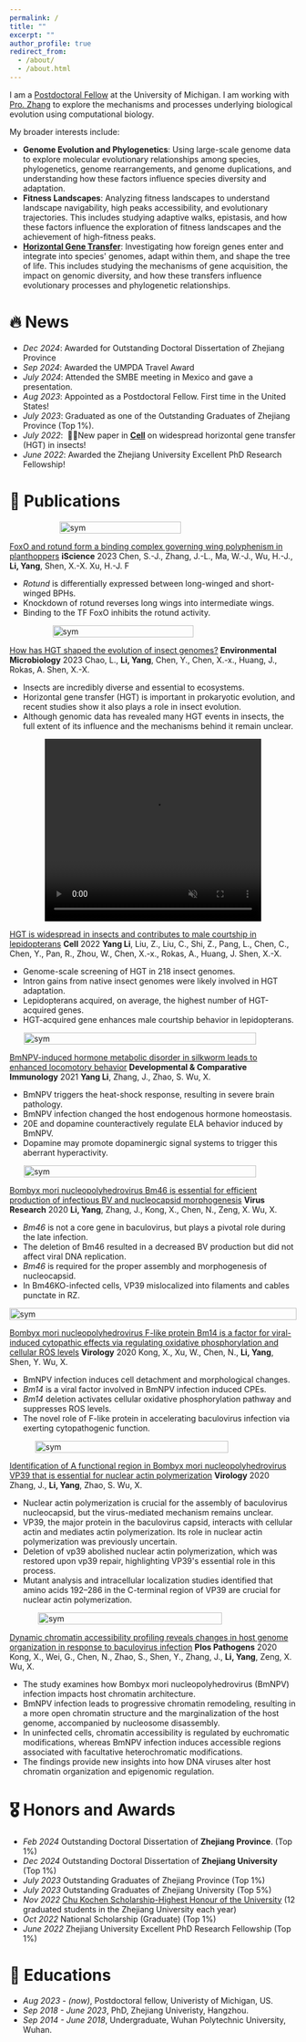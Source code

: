 ```yaml
---
permalink: /
title: ""
excerpt: ""
author_profile: true
redirect_from: 
  - /about/
  - /about.html
---
```



<span class='anchor' id='about-me'></span>

I am a [Postdoctoral Fellow](https://prod.lsa.umich.edu/eeb/people/postdoctoral-fellows/yang-li.html) at the University of Michigan. I am working with [Pro. Zhang](https://websites.umich.edu/~zhanglab/Research.html) to explore the mechanisms and processes underlying biological evolution using computational biology.

My broader interests include:
- **Genome Evolution and Phylogenetics**: Using large-scale genome data to explore molecular evolutionary relationships among species, phylogenetics, genome rearrangements, and genome duplications, and understanding how these factors influence species diversity and adaptation.
- **Fitness Landscapes**: Analyzing fitness landscapes to understand landscape navigability, high peaks accessibility, and evolutionary trajectories. This includes studying adaptive walks, epistasis, and how these factors influence the exploration of fitness landscapes and the achievement of high-fitness peaks.
- **[Horizontal Gene Transfer](pdf/Cell2022.pdf)**: Investigating how foreign genes enter and integrate into species' genomes, adapt within them, and shape the tree of life. This includes studying the mechanisms of gene acquisition, the impact on genomic diversity, and how these transfers influence evolutionary processes and phylogenetic relationships.



# 🔥 News
- *Dec 2024*: Awarded for Outstanding Doctoral Dissertation of Zhejiang Province
- *Sep 2024*: Awarded the UMPDA Travel Award
- *July 2024*: Attended the SMBE meeting in Mexico and gave a presentation.
- *Aug 2023*: Appointed as a Postdoctoral Fellow. First time in the United States!
- *July 2023*: Graduated as one of the Outstanding Graduates of Zhejiang Province (Top 1%).
- *July 2022*: &nbsp;🎉🎉New paper in **[Cell](pdf/Cell2022.pdf)** on widespread horizontal gene transfer (HGT) in insects!
- *June 2022*: Awarded the Zhejiang University Excellent PhD Research Fellowship!


# 📝 Publications 


<div class='paper-box' ><div class='paper-box-image' style="display: flex; justify-content: center; align-items: center;"><img src='images/P_xu.png' alt="sym" width="65%"></div>
<div class='paper-box-text' markdown="1">

[FoxO and rotund form a binding complex governing wing polyphenism in planthoppers](pdf/Iscience.pdf) **iScience** 2023 Chen, S.-J., Zhang, J.-L., Ma, W.-J., Wu, H.-J., **Li, Yang**, Shen, X.-X. Xu, H.-J. F

- *Rotund* is differentially expressed between long-winged and short-winged BPHs.
- Knockdown of rotund reverses long wings into intermediate wings.
- Binding to the TF FoxO inhibits the rotund activity.
</div>
</div>

<div class='paper-box' ><div class='paper-box-image' style="display: flex; justify-content: center; align-items: center;"><img src='images/P-Env.png' alt="sym" width="70%"></div>
<div class='paper-box-text' markdown="1">

[How has HGT shaped the evolution of insect genomes?](pdf/EM.pdf) **Environmental Microbiology** 2023 Chao, L., **Li, Yang**, Chen, Y., Chen, X.-x., Huang, J., Rokas, A. Shen, X.-X.

- Insects are incredibly diverse and essential to ecosystems.
- Horizontal gene transfer (HGT) is important in prokaryotic evolution, and recent studies show it also plays a role in insect evolution.
- Although genomic data has revealed many HGT events in insects, the full extent of its influence and the mechanisms behind it remain unclear.
</div>
</div>

<div class='paper-box'><div class='paper-box-video' style="display: flex; justify-content: center; align-items: center;"><video width="380" height="320" controls autoplay loop muted="border: none;"><source src="images/Cell_video.mp4" type="video/mp4"></video></div>
<div class='paper-box-text' markdown="1">
  
[HGT is widespread in insects and contributes to male courtship in lepidopterans](pdf/Cell2022.pdf) **Cell** 2022 **Yang Li**, Liu, Z., Liu, C., Shi, Z., Pang, L., Chen, C., Chen, Y., Pan, R., Zhou, W., Chen, X.-x., Rokas, A.,
Huang, J. Shen, X.-X.

- Genome-scale screening of HGT in 218 insect genomes.
- Intron gains from native insect genomes were likely involved in HGT adaptation.
- Lepidopterans acquired, on average, the highest number of HGT-acquired genes.
- HGT-acquired gene enhances male courtship behavior in lepidopterans.
</div>
</div>

<div class='paper-box' ><div class='paper-box-image' style="display: flex; justify-content: center; align-items: center;"><img src='images/DCI.png' alt="sym" width="90%"></div>
<div class='paper-box-text' markdown="1">

[BmNPV-induced hormone metabolic disorder in silkworm leads to enhanced locomotory behavior](pdf/DCI.pdf) **Developmental & Comparative Immunology** 2021 **Yang Li**, Zhang, J., Zhao, S. Wu, X.

- BmNPV triggers the heat-shock response, resulting in severe brain pathology.
- BmNPV infection changed the host endogenous hormone homeostasis.
- 20E and dopamine counteractively regulate ELA behavior induced by BmNPV.
- Dopamine may promote dopaminergic signal systems to trigger this aberrant hyperactivity.
</div>
</div>

<div class='paper-box' ><div class='paper-box-image' style="display: flex; justify-content: center; align-items: center;"><img src='images/VR.png' alt="sym" width="90%"></div>
<div class='paper-box-text' markdown="1">

[Bombyx mori nucleopolyhedrovirus Bm46 is essential for efficient production of infectious BV and nucleocapsid morphogenesis](pdf/VR.pdf) **Virus Research** 2020 **Li, Yang**, Zhang, J., Kong, X., Chen, N., Zeng, X. Wu, X.

- *Bm46* is not a core gene in baculovirus, but plays a pivotal role during the late infection.
- The deletion of Bm46 resulted in a decreased BV production but did not affect viral DNA replication.
- *Bm46* is required for the proper assembly and morphogenesis of nucleocapsid.
- In Bm46KO-infected cells, VP39 mislocalized into filaments and cables punctate in RZ.
</div>
</div>

<div class='paper-box' ><div class='paper-box-image' style="display: flex; justify-content: center; align-items: center;"><img src='images/virology.png' alt="sym" width="100%"></div>
<div class='paper-box-text' markdown="1">

[Bombyx mori nucleopolyhedrovirus F-like protein Bm14 is a factor for viral-induced cytopathic effects via regulating oxidative phosphorylation and cellular ROS levels](pdf/Virology1.pdf) **Virology** 2020 Kong, X., Xu, W., Chen, N., **Li, Yang**, Shen, Y. Wu, X.

- BmNPV infection induces cell detachment and morphological changes.
- *Bm14* is a viral factor involved in BmNPV infection induced CPEs.
- *Bm14* deletion activates cellular oxidative phosphorylation pathway and suppresses ROS levels.
- The novel role of F-like protein in accelerating baculovirus infection via exerting cytopathogenic function.
</div>
</div>

<div class='paper-box' ><div class='paper-box-image' style="display: flex; justify-content: center; align-items: center;"><img src='images/virology2.png' alt="sym" width="82%"></div>
<div class='paper-box-text' markdown="1">

[Identification of A functional region in Bombyx mori nucleopolyhedrovirus VP39 that is essential for nuclear actin polymerization](pdf/Virology2.pdf) **Virology** 2020 Zhang, J., **Li, Yang**, Zhao, S. Wu, X.

- Nuclear actin polymerization is crucial for the assembly of baculovirus nucleocapsid, but the virus-mediated mechanism remains unclear.
- VP39, the major protein in the baculovirus capsid, interacts with cellular actin and mediates actin polymerization. Its role in nuclear actin polymerization was previously uncertain.
- Deletion of vp39 abolished nuclear actin polymerization, which was restored upon vp39 repair, highlighting VP39's essential role in this process.
- Mutant analysis and intracellular localization studies identified that amino acids 192–286 in the C-terminal region of VP39 are crucial for nuclear actin polymerization.
</div>
</div>

<div class='paper-box' ><div class='paper-box-image' style="display: flex; justify-content: center; align-items: center;"><img src='images/Plos.png' alt="sym" width="80%"></div>
<div class='paper-box-text' markdown="1">

[Dynamic chromatin accessibility profiling reveals changes in host genome organization in response to baculovirus infection](pdf/Plos.pdf) **Plos Pathogens** 2020 Kong, X., Wei, G., Chen, N., Zhao, S., Shen, Y., Zhang, J., **Li, Yang**, Zeng, X. Wu, X. 

- The study examines how Bombyx mori nucleopolyhedrovirus (BmNPV) infection impacts host chromatin architecture.
- BmNPV infection leads to progressive chromatin remodeling, resulting in a more open chromatin structure and the marginalization of the host genome, accompanied by nucleosome disassembly.
- In uninfected cells, chromatin accessibility is regulated by euchromatic modifications, whereas BmNPV infection induces accessible regions associated with facultative heterochromatic modifications.
- The findings provide new insights into how DNA viruses alter host chromatin organization and epigenomic regulation.
</div>
</div>

# 🎖 Honors and Awards
- *Feb 2024* Outstanding Doctoral Dissertation of **Zhejiang Province**. (Top 1%)
- *Dec 2024* Outstanding Doctoral Dissertation of **Zhejiang University** (Top 1%)
- *July 2023* Outstanding Graduates of Zhejiang Province (Top 1%)
- *July 2023* Outstanding Graduates of Zhejiang University (Top 5%)
- *Nov 2022* [Chu Kochen Scholarship-Highest Honour of the University](https://baijiahao.baidu.com/s?id=1749110967329948808) (12 graduated students in the Zhejiang University each year)
- *Oct 2022* National Scholarship (Graduate) (Top 1%)
- *June 2022* Zhejiang University Excellent PhD Research Fellowship (Top 1%)

# 📖 Educations
- *Aug 2023 -  (now)*, Postdoctoral fellow, Univeristy of Michigan, US.
- *Sep 2018 - June 2023*, PhD, Zhejiang Univeristy, Hangzhou.
- *Sep 2014 - June 2018*, Undergraduate, Wuhan Polytechnic University, Wuhan.


